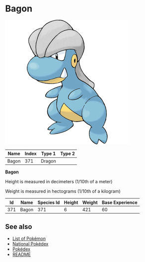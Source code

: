 # Bagon


![Bagon](images/371.png)

| **Name** | **Index** | **Type 1** | **Type 2** |
|----|----|----|----|
| Bagon | 371 | Dragon  |  |

**Bagon** 


Height is measured in decimeters (1/10th of a meter)

Weight is measured in hectograms (1/10th of a kilogram)

| **Id** | **Name** | **Species Id** | **Height** | **Weight** | **Base Experience** |
|--------|----------|----------------|------------|------------|---------------------|
| 371 | Bagon | 371 | 6 | 421 | 60 |


## See also

- [List of Pokémon](../pokemon.md)
- [National Pokédex](../national_pokedex.md)
- [Pokédex](../pokedex.md)
- [README](../README.md)
